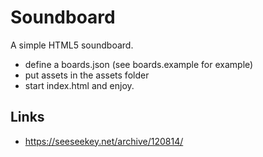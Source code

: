 # Soundboard

A simple HTML5 soundboard.

* define a boards.json (see boards.example for example)
* put assets in the assets folder
* start index.html and enjoy.

## Links

* https://seeseekey.net/archive/120814/
